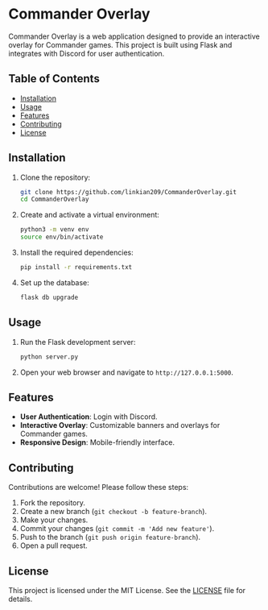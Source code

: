 # Commander Overlay

Commander Overlay is a web application designed to provide an interactive overlay for Commander games. This project is built using Flask and integrates with Discord for user authentication.

## Table of Contents

- [Installation](#installation)
- [Usage](#usage)
- [Features](#features)
- [Contributing](#contributing)
- [License](#license)

## Installation

1. Clone the repository:
    ```sh
    git clone https://github.com/linkian209/CommanderOverlay.git
    cd CommanderOverlay
    ```

2. Create and activate a virtual environment:
    ```sh
    python3 -m venv env
    source env/bin/activate
    ```

3. Install the required dependencies:
    ```sh
    pip install -r requirements.txt
    ```

4. Set up the database:
    ```sh
    flask db upgrade
    ```

## Usage

1. Run the Flask development server:
    ```sh
    python server.py
    ```

2. Open your web browser and navigate to `http://127.0.0.1:5000`.

## Features

- **User Authentication**: Login with Discord.
- **Interactive Overlay**: Customizable banners and overlays for Commander games.
- **Responsive Design**: Mobile-friendly interface.

## Contributing

Contributions are welcome! Please follow these steps:

1. Fork the repository.
2. Create a new branch (`git checkout -b feature-branch`).
3. Make your changes.
4. Commit your changes (`git commit -m 'Add new feature'`).
5. Push to the branch (`git push origin feature-branch`).
6. Open a pull request.

## License

This project is licensed under the MIT License. See the [LICENSE](LICENSE) file for details.